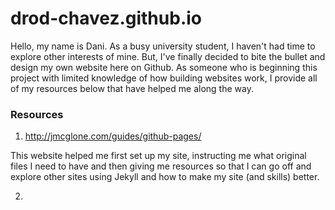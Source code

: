 # drod-chavez.github.io

Hello, my name is Dani. As a busy university student, I haven't had time to explore other interests of mine. But, I've finally decided to bite the bullet and design my own website here on Github. As someone who is beginning this project with limited knowledge of how building websites work, I provide all of my resources below that have helped me along the way.

### Resources
1. http://jmcglone.com/guides/github-pages/

This website helped me first set up my site, instructing me what original files I need to have and then giving me resources so that I can go off and explore other sites using Jekyll and how to make my site (and skills) better. 
   
2. 
